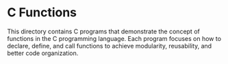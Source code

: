 # C Functions

This directory contains C programs that demonstrate the concept of functions in the C programming language.
Each program focuses on how to declare, define, and call functions to achieve modularity, reusability, and better code organization.
